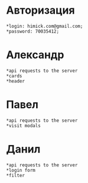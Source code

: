 # Авторизация
    *login: himick.com@gmail.com;
    *password: 70035412;

# Александр
    *api requests to the server
    *cards
    *header

# Павел
    *api requests to the server
    *visit modals

# Данил
    *api requests to the server
    *login form
    *filter